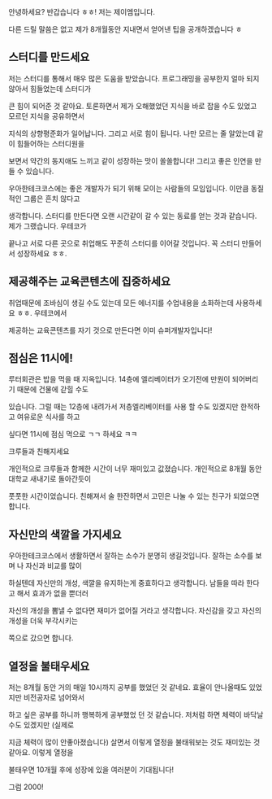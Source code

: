 
안녕하세요? 반갑습니다 ㅎㅎ! 저는 제이엠입니다.

다른 드릴 말씀은 없고 제가 8개월동안 지내면서 얻어낸 팁을 공개하겠습니다 ㅎ


## 스터디를 만드세요 

저는 스터디를 통해서 매우 많은 도움을 받았습니다. 프로그래밍을 공부한지 얼마 되지 않아서 힘들었는데 스터디가 

큰 힘이 되어준 것 같아요. 토론하면서 제가 오해했었던 지식을 바로 잡을 수도 있었고 모르던 지식을 공유하면서 

지식의 상향평준화가 일어납니다. 그리고 서로 힘이 됩니다. 나만 모르는 줄 알았는데 같이 힘들어하는 스터디원을

보면서 약간의 동지애도 느끼고 같이 성장하는 맛이 쏠쏠합니다! 그리고 좋은 인연을 만들 수 있습니다. 
 
 
우아한테크코스에는 좋은 개발자가 되기 위해 모이는 사람들의 모임입니다. 이만큼 동질적인 그룹은 흔치 않다고 

생각합니다. 스터디를 만든다면 오랜 시간같이 갈 수 있는 동료를 얻는 것과 같습니다. 제가 그랬습니다. 우테코가 

끝나고 서로 다른 곳으로 취업해도 꾸준히 스터디를 이어갈 것입니다. 꼭 스터디 만들어서 성장하세요 ㅎㅎ.

## 제공해주는 교육콘텐츠에 집중하세요
취업때문에 조바심이 생길 수도 있는데 모든 에너지를 수업내용을 소화하는데 사용하세요 ㅎㅎ. 우테코에서 

제공하는 교육콘텐츠를 자기 것으로 만든다면 이미 슈퍼개발자입니다!

## 점심은 11시에!

루터회관은 밥을 먹을 때 지옥입니다. 14층에 엘리베이터가 오기전에 만원이 되어버리기 때문에 건물에 갇힐 수도 

있습니다. 그럴 때는 12층에 내려가서 저층엘리베이터를 사용 할 수도 있겠지만 한적하고 여유로운 식사를 하고 

싶다면 11시에 점심 먹으로 ㄱㄱ 하세요 ㅋㅋ

크루들과 친해지세요 

개인적으로 크루들과 함께한 시간이 너무 재미있고 값졌습니다. 개인적으로 8개월 동안 대학교 새내기로 돌아간듯이 

풋풋한 시간이었습니다. 친해져서 술 한잔하면서 고민은 나눌 수 있는 친구가 되었으면 합니다.


## 자신만의 색깔을 가지세요

우아한테크코스에서 생활하면서 잘하는 소수가 분명히 생길것입니다. 잘하는 소수를 보며 나 자신과 비교를 많이 

하실텐데 자신만의 개성, 색깔을 유지하는게 중효하다고 생각합니다. 남들을 따라 한다고 해서 효과가 없을 뿐더러 

자신의 개성을 뽐낼 수 없다면 재미가 없어질 거라고 생각합니다. 자신감을 갖고 자신의 개성을 더욱 부각시키는 

쪽으로 갔으면 합니다. 

## 열정을 불태우세요

저는 8개월 동안 거의 매일 10시까지 공부를 했었던 것 같네요. 효율이 안나올때도 있었지만 비전공자로 넘어와서 

하고 싶은 공부를 하니까 행복하게 공부했었 던 것 같습니다. 저처럼 하면 체력이 바닥날 수도 있겠지만 (실제로 

지금 체력이 많이 안좋아졌습니다) 살면서 이렇게 열정을 불태워보는 것도 재미있는 것 같아요. 이렇게 열정을 

불태우면 10개월 후에 성장에 있을 여러분이 기대됩니다!

그럼 2000!
